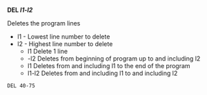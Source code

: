 **DEL *l1*-*l2***

Deletes the program lines

- l1  - Lowest line number to delete
- l2  - Highest line number to delete
  - l1    Delete 1 line
  - \-l2   Deletes from beginning of program up to and including l2
  - l1    Deletes from and including l1 to the end of the program
  - l1-l2 Deletes from and including l1 to and including l2

```ecb2
DEL 40-75
```
